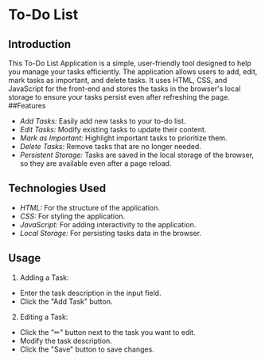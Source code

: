 # To-Do List
## Introduction
This To-Do List Application is a simple, user-friendly tool designed to help you manage your tasks efficiently. The application allows users to add, edit, mark tasks as important, and delete tasks. It uses HTML, CSS, and JavaScript for the front-end and stores the tasks in the browser's local storage to ensure your tasks persist even after refreshing the page.
##Features
* _Add Tasks:_  Easily add new tasks to your to-do list.
* _Edit Tasks:_ Modify existing tasks to update their content.
* _Mark as Important:_ Highlight important tasks to prioritize them.
* _Delete Tasks:_ Remove tasks that are no longer needed.
* _Persistent Storage:_ Tasks are saved in the local storage of the browser, so they are available even after a page reload.
## Technologies Used
* _HTML:_ For the structure of the application.<br>
* _CSS:_ For styling the application.<br>
* _JavaScript:_ For adding interactivity to the application.<br>
* _Local Storage:_ For persisting tasks data in the browser.<br>
## Usage
1. Adding a Task:
* Enter the task description in the input field.
* Click the "Add Task" button.
2. Editing a Task:
* Click the "✏" button next to the task you want to edit.
* Modify the task description.
* Click the "Save" button to save changes.
